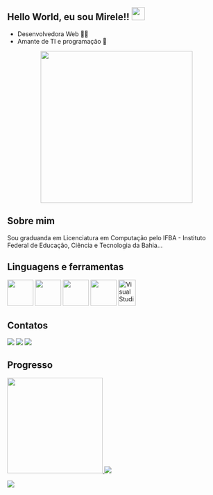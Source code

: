 ## Hello World, eu sou Mirele!! <img src=https://github.com/TheDudeThatCode/TheDudeThatCode/blob/master/Assets/Earth.gif width="30">
 
- Desenvolvedora Web 👩‍💻
- Amante de TI e programação 💓

<p align="center">
  <img src="https://super.abril.com.br/wp-content/uploads/2016/09/super_imggato_digitando_0.gif" width="350">
</p>
 
## Sobre mim

Sou graduanda em Licenciatura em Computação pelo IFBA - Instituto Federal de Educação, Ciência e Tecnologia da Bahia...

## Linguagens e ferramentas

<div>
  <img src="https://cdn.jsdelivr.net/gh/devicons/devicon/icons/html5/html5-original.svg" width="60px" />
  <img src="https://cdn.jsdelivr.net/gh/devicons/devicon/icons/css3/css3-original.svg" width="60px" />
  <img src="https://cdn.jsdelivr.net/gh/devicons/devicon/icons/javascript/javascript-original.svg" width="60px" />
  <img src="https://cdn.jsdelivr.net/gh/devicons/devicon/icons/java/java-original.svg" width="60px" />
  <img src="https://cdn.jsdelivr.net/gh/devicons/devicon/icons/vscode/vscode-original.svg" alt="Visual Studio Code" width="40" height="60"/>

 
</div>

## Contatos

<div>
<a href="https://instagram.com/seu-usuário-instagram-aqui" target="_blank"><img loading="lazy" src="https://img.shields.io/badge/-Instagram-%23E4405F?style=for-the-badge&logo=instagram&logoColor=white" target="_blank"></a>
<a href = "mailto:contato@seu-usuário-aqui"><img loading="lazy" src="https://img.shields.io/badge/Gmail-D14836?style=for-the-badge&logo=gmail&logoColor=white" target="_blank"></a>
<a href="https://www.linkedin.com/in/seu-usuário-linkedln-aqui" target="_blank"><img loading="lazy" src="https://img.shields.io/badge/-LinkedIn-%230077B5?style=for-the-badge&logo=linkedin&logoColor=white" target="_blank"></a>   
</div>

## Progresso

<div>
<a href="https://github.com/MegMinnie">
 <img height="220em" src="https://github-readme-stats.vercel.app/api?username=MegMinnie&show_icons=true&hide=stars&show=reviews&include_all_commits=false&count_private=true"&theme=dracula/>
<img loading="lazy" src="https://github-readme-stats.vercel.app/api/top-langs/?username=MegMinnie&layout=compact&langs_count=7&theme=dracula" />


 </div>

<span>[![](https://visitcount.itsvg.in/api?id=megminnie&icon=5&color=10)](https://visitcount.itsvg.in)</span>
